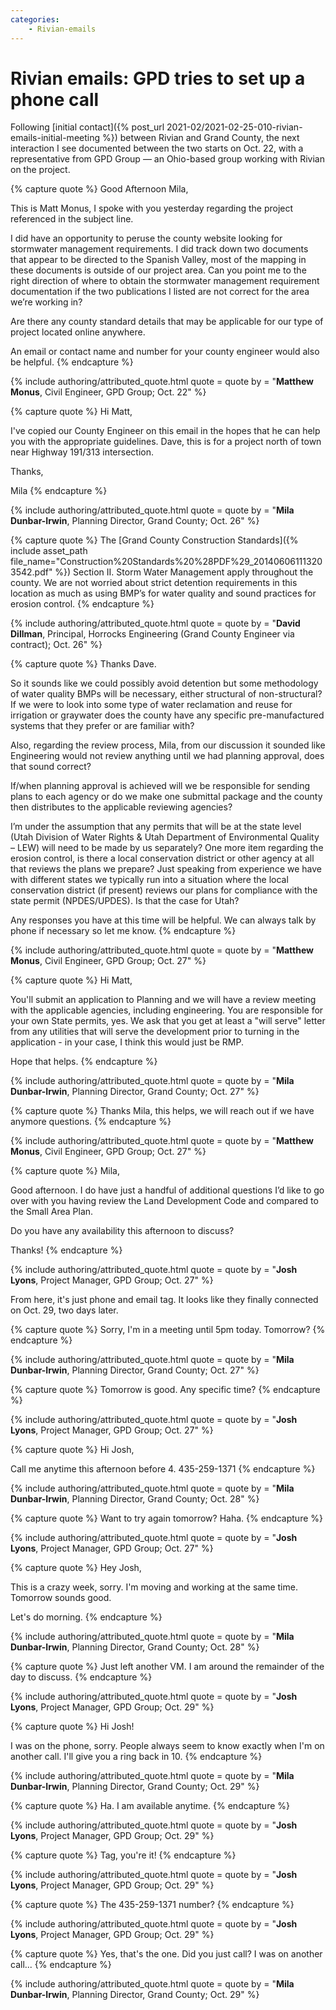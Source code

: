 ```yaml
---
categories:
    - Rivian-emails
---
```


# Rivian emails: GPD tries to set up a phone call

Following [initial contact]({% post_url 2021-02/2021-02-25-010-rivian-emails-initial-meeting %}) between Rivian and Grand County, the next interaction I see documented between the two starts on Oct. 22, with a representative from GPD Group — an Ohio-based group working with Rivian on the project.

{% capture quote %}
Good Afternoon Mila,

This is Matt Monus, I spoke with you yesterday regarding the project referenced in the subject line.

I did have an opportunity to peruse the county website looking for stormwater management requirements. I did track down two documents that appear to be directed to the Spanish Valley, most of the mapping in these documents is outside of our project area. Can you point me to the right direction of where to obtain the stormwater management requirement documentation if the two publications I listed are not correct for the area we’re working in?

Are there any county standard details that may be applicable for our type of project located online anywhere.

An email or contact name and number for your county engineer would also be helpful.
{% endcapture %}

{% include authoring/attributed_quote.html
    quote = quote
    by =    "**Matthew Monus**, Civil Engineer, GPD Group; Oct. 22"
%}

{% capture quote %}
Hi Matt,

I've copied our County Engineer on this email in the hopes that he can help you with the appropriate guidelines. Dave, this is for a project north of town near Highway 191/313 intersection.

Thanks,

Mila
{% endcapture %}

{% include authoring/attributed_quote.html
    quote = quote
    by =    "**Mila Dunbar-Irwin**, Planning Director, Grand County; Oct. 26"
%}

{% capture quote %}
The [Grand County Construction Standards]({% include asset_path file_name="Construction%20Standards%20%28PDF%29_201406061113203542.pdf" %}) Section II. Storm Water Management apply throughout the county. We are not worried about strict detention requirements in this location as much as using BMP’s for water quality and sound practices for erosion control.
{% endcapture %}

{% include authoring/attributed_quote.html
    quote = quote
    by =    "**David Dillman**, Principal, Horrocks Engineering (Grand County Engineer via contract); Oct. 26"
%}

{% capture quote %}
Thanks Dave.

So it sounds like we could possibly avoid detention but some methodology of water quality BMPs will be necessary, either structural of non-structural? If we were to look into some type of water reclamation and reuse for irrigation or graywater does the county have any specific pre-manufactured systems that they prefer or are familiar with?

Also, regarding the review process, Mila, from our discussion it sounded like Engineering would not review anything until we had planning approval, does that sound correct?

If/when planning approval is achieved will we be responsible for sending plans to each agency or do we make one submittal package and the county then distributes to the applicable reviewing agencies?

I’m under the assumption that any permits that will be at the state level (Utah Division of Water Rights & Utah Department of Environmental Quality – LEW) will need to be made by us separately? One more item regarding the erosion control, is there a local conservation district or other agency at all that reviews the plans we prepare? Just speaking from experience we have with different states we typically run into a situation where the local conservation district (if present) reviews our plans for compliance with the state permit (NPDES/UPDES). Is that the case for Utah?

Any responses you have at this time will be helpful. We can always talk by phone if necessary so let me know.
{% endcapture %}

{% include authoring/attributed_quote.html
    quote = quote
    by =    "**Matthew Monus**, Civil Engineer, GPD Group; Oct. 27"
%}

{% capture quote %}
Hi Matt,

You'll submit an application to Planning and we will have a review meeting with the applicable agencies, including engineering. You are responsible for your own State permits, yes. We ask that you get at least a "will serve" letter from any utilities that will serve the development prior to turning in the application - in your case, I think this would just be RMP.

Hope that helps.
{% endcapture %}

{% include authoring/attributed_quote.html
    quote = quote
    by =    "**Mila Dunbar-Irwin**, Planning Director, Grand County; Oct. 27"
%}

{% capture quote %}
Thanks Mila, this helps, we will reach out if we have anymore questions.
{% endcapture %}

{% include authoring/attributed_quote.html
    quote = quote
    by =    "**Matthew Monus**, Civil Engineer, GPD Group; Oct. 27"
%}

{% capture quote %}
Mila,

Good afternoon. I do have just a handful of additional questions I’d like to go over with you having review the Land Development Code and compared to the Small Area Plan.

Do you have any availability this afternoon to discuss?

Thanks!
{% endcapture %}

{% include authoring/attributed_quote.html
    quote = quote
    by =    "**Josh Lyons**, Project Manager, GPD Group; Oct. 27"
%}

From here, it's just phone and email tag. It looks like they finally connected on Oct. 29, two days later.

{% capture quote %}
Sorry, I'm in a meeting until 5pm today. Tomorrow?
{% endcapture %}

{% include authoring/attributed_quote.html
    quote = quote
    by =    "**Mila Dunbar-Irwin**, Planning Director, Grand County; Oct. 27"
%}

{% capture quote %}
Tomorrow is good. Any specific time?
{% endcapture %}

{% include authoring/attributed_quote.html
    quote = quote
    by =    "**Josh Lyons**, Project Manager, GPD Group; Oct. 27"
%}

{% capture quote %}
Hi Josh,

Call me anytime this afternoon before 4. 435-259-1371
{% endcapture %}

{% include authoring/attributed_quote.html
    quote = quote
    by =    "**Mila Dunbar-Irwin**, Planning Director, Grand County; Oct. 28"
%}

{% capture quote %}
Want to try again tomorrow? Haha.
{% endcapture %}

{% include authoring/attributed_quote.html
    quote = quote
    by =    "**Josh Lyons**, Project Manager, GPD Group; Oct. 27"
%}

{% capture quote %}
Hey Josh,

This is a crazy week, sorry. I'm moving and working at the same time. Tomorrow sounds good.

Let's do morning.
{% endcapture %}

{% include authoring/attributed_quote.html
    quote = quote
    by =    "**Mila Dunbar-Irwin**, Planning Director, Grand County; Oct. 28"
%}

{% capture quote %}
Just left another VM. I am around the remainder of the day to discuss.
{% endcapture %}

{% include authoring/attributed_quote.html
    quote = quote
    by =    "**Josh Lyons**, Project Manager, GPD Group; Oct. 29"
%}

{% capture quote %}
Hi Josh!

I was on the phone, sorry. People always seem to know exactly when I'm on another call. I'll give you a ring back in 10.
{% endcapture %}

{% include authoring/attributed_quote.html
    quote = quote
    by =    "**Mila Dunbar-Irwin**, Planning Director, Grand County; Oct. 29"
%}

{% capture quote %}
Ha. I am available anytime.
{% endcapture %}

{% include authoring/attributed_quote.html
    quote = quote
    by =    "**Josh Lyons**, Project Manager, GPD Group; Oct. 29"
%}

{% capture quote %}
Tag, you're it!
{% endcapture %}

{% include authoring/attributed_quote.html
    quote = quote
    by =    "**Josh Lyons**, Project Manager, GPD Group; Oct. 29"
%}

{% capture quote %}
The 435-259-1371 number?
{% endcapture %}

{% include authoring/attributed_quote.html
    quote = quote
    by =    "**Josh Lyons**, Project Manager, GPD Group; Oct. 29"
%}

{% capture quote %}
Yes, that's the one. Did you just call? I was on another call...
{% endcapture %}

{% include authoring/attributed_quote.html
    quote = quote
    by =    "**Mila Dunbar-Irwin**, Planning Director, Grand County; Oct. 29"
%}
